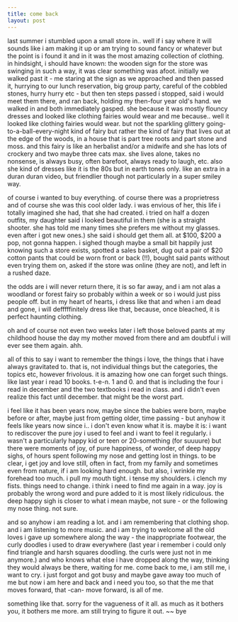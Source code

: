 ```yaml
---
title: come back    
layout: post
---
```


last summer i stumbled upon a small store in.. well if i say where it will sounds like i am making it up or am trying to sound fancy or whatever but the point is i found it and in it was the most amazing collection of clothing. in hindsight, i should have known: the wooden sign for the store was swinging in such a way, it was clear something was afoot. initially we walked past it - me staring at the sign as we approached and then passed it, hurrying to our lunch reservation, big group party, careful of the cobbled stones, hurry hurry etc - but then ten steps passed i stopped, said i would meet them there, and ran back, holding my then-four year old's hand.  we walked in and both immediately gasped. she because it was mostly flouncy dresses and looked like clothing fairies would wear and me because.. well it looked like clothing fairies would wear. but not the sparkling glittery going-to-a-ball-every-night kind of fairy but rather the kind of fairy that lives out at the edge of the woods, in a house that is part tree roots and part stone and moss. and this fairy is like an herbalist and/or a midwife and she has lots of crockery and two maybe three cats max. she lives alone, takes no nonsense, is always busy, often barefoot, always ready to laugh, etc. also she kind of dresses like it is the 80s but in earth tones only. like an extra in a duran duran video, but friendlier though not particularly in a super smiley way.

of course i wanted to buy everything. of course there was a proprietress and of course she was this cool older lady. i was envious of her, this life i totally imagined she had, that she had created. i tried on half a dozen outfits, my daughter said i looked beautiful in them (she is a straight shooter. she has told me many times she prefers me without my glasses. even after i got new ones.) she said i should get them all. at $100, $200 a pop, not gonna happen. i sighed though maybe a small bit happily just knowing such a store exists, spotted a sales basket, dug out a pair of $20 cotton pants that could be worn front or back (!!), bought said pants without even trying them on, asked if the store was online (they are not), and left in a rushed daze.

the odds are i will never return there, it is so far away, and i am not alas a woodland or forest fairy so probably within a week or so i would just piss people off. but in my heart of hearts, i dress like that and when i am dead and gone, i will defffffinitely dress like that, because, once bleached, it is perfect haunting clothing. 

oh and of course not even two weeks later i left those beloved pants at my childhood house the day my mother moved from there and am doubtful i will ever see them again. ahh.

all of this to say i want to remember the things i love, the things that i have always gravitated to. that is, not individual things but the categories, the topics etc, however frivolous. it is amazing how one can forget such things. like last year i read 10 books. t-e-n. 1 and 0. and that is including the four i read in december and the two textbooks i read in class. and i didn't even realize this fact until december. that might be the worst part. 

i feel like it has been years now, maybe since the babies were born, maybe before or after, maybe just from getting older, time passing - but anyhow it feels like years now since i.. i don't even know what it is. maybe it is: i want to rediscover the pure joy i used to feel and i want to feel it regularly. i wasn't a particularly happy kid or teen or 20-something (for suuuure) but there were moments of joy, of pure happiness, of wonder, of deep happy sighs, of hours spent following my nose and getting lost in things. to be clear, i get joy and love still, often in fact, from my family and sometimes even from nature, if i am looking hard enough. but also, i wrinkle my forehead too much. i pull my mouth tight. i tense my shoulders. i clench my fists. things need to change. i think i need to find me again in a way. joy is probably the wrong word and pure added to it is most likely ridiculous. the deep happy sigh is closer to what i mean maybe, not sure - or the following my nose thing. not sure.

and so anyhow i am reading a lot. and i am remembering that clothing shop. and i am listening to more music. and i am trying to welcome all the old loves i gave up somewhere along the way - the inappropriate footwear, the curly doodles i used to draw everywhere (last year i remember i could only find triangle and harsh squares doodling. the curls were just not in me anymore.) and who knows what else i have dropped along the way, thinking they would always be there, waiting for me. come back to me, i am still me, i want to cry. i just forgot and got busy and maybe gave away too much of me but now i am here and back and i need you too, so that the me that moves forward, that -can- move forward, is all of me. 

something like that. sorry for the vagueness of it all. as much as it bothers you, it bothers me more. am still trying to figure it out. ~~ bye

